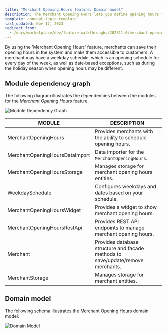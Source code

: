 ```yaml
---
title: "Merchant Opening Hours feature: Domain model"
description: The Merchant Opening Hours lets you define opening hours for a merchant.
template: concept-topic-template
last_updated: Nov 17, 2023
redirect_from:
  - /docs/marketplace/dev/feature-walkthroughs/202311.0/merchant-opening-hours-feature-walkthrough.html
---
```


By using the 'Merchant Opening Hours' feature, merchants can save their opening hours in the system and make them accessible to customers. A merchant may have a weekday schedule, which is an opening schedule for every day of the week, as well as date-based exceptions, such as during the holiday season when opening hours may be different.

## Module dependency graph

The following diagram illustrates the dependencies between the modules for the *Merchant Opening Hours* feature.

![Module Dependency Graph](https://confluence-connect.gliffy.net/embed/image/0b05a957-57a4-4422-9595-5bbe63a6a18b.png?utm_medium=live&utm_source=custom)

| MODULE     | DESCRIPTION                |
|------------|----------------------------|
| MerchantOpeningHours | Provides merchants with the ability to schedule opening hours. |
| MerchantOpeningHoursDataImport | Data importer for the `MerchantOpeningHours`. |
| MerchantOpeningHoursStorage | Manages storage for merchant opening hours entities. |
| WeekdaySchedule | Configures weekdays and dates based on your schedule. |
| MerchantOpeningHoursWidget | Provides a widget to show merchant opening hours. |
| MerchantOpeningHoursRestApi | Provides REST API endpoints to manage merchant opening hours. |
| Merchant | Provides database structure and facade methods to save/update/remove merchants. |
| MerchantStorage | Manages storage for merchant entities. |

## Domain model

The following schema illustrates the Merchant Opening Hours domain model:

![Domain Model](https://confluence-connect.gliffy.net/embed/image/ad57523c-52cd-4733-bfb5-9c43666ae54c.png?utm_medium=live&utm_source=custom)
